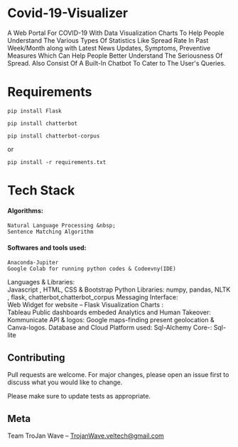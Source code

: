# Covid-19-Visualizer
A Web Portal For COVID-19 With Data Visualization Charts To Help People Understand The Various Types Of Statistics Like Spread Rate In Past Week/Month along with Latest News Updates, Symptoms, Preventive Measures Which Can Help People Better Understand The Seriousness Of Spread.
Also Consist Of A Built-In Chatbot To Cater to The User's Queries.
# Requirements
`pip install Flask`

`pip install chatterbot`

`pip install chatterbot-corpus`

or 

`pip install -r requirements.txt`
# Tech Stack

#### Algorithms:  
	Natural Language Processing &nbsp;
	Sentence Matching Algorithm

#### Softwares and tools used:  
	Anaconda-Jupiter
	Google Colab for running python codes & Codeevny(IDE)
        
Languages & Libraries:		
  	Javascript , HTML, CSS & Bootstrap
Python Libraries: 
   	numpy, pandas, NLTK , flask, chatterbot,chatterbot_corpus
Messaging Interface:	
   	Web Widget for website – Flask
Visualization Charts :			
    	Tableau Public dashboards embeded
Analytics and Human Takeover:
	Kommunicate
API & logos:
	Google maps-finding present geolocation & Canva-logos.
Database and Cloud Platform used:
	Sql-Alchemy Core-: Sql-lite
## Contributing
Pull requests are welcome. For major changes, please open an issue first to discuss what you would like to change.

Please make sure to update tests as appropriate.

## Meta
Team TroJan Wave – TrojanWave.veltech@gmail.com

